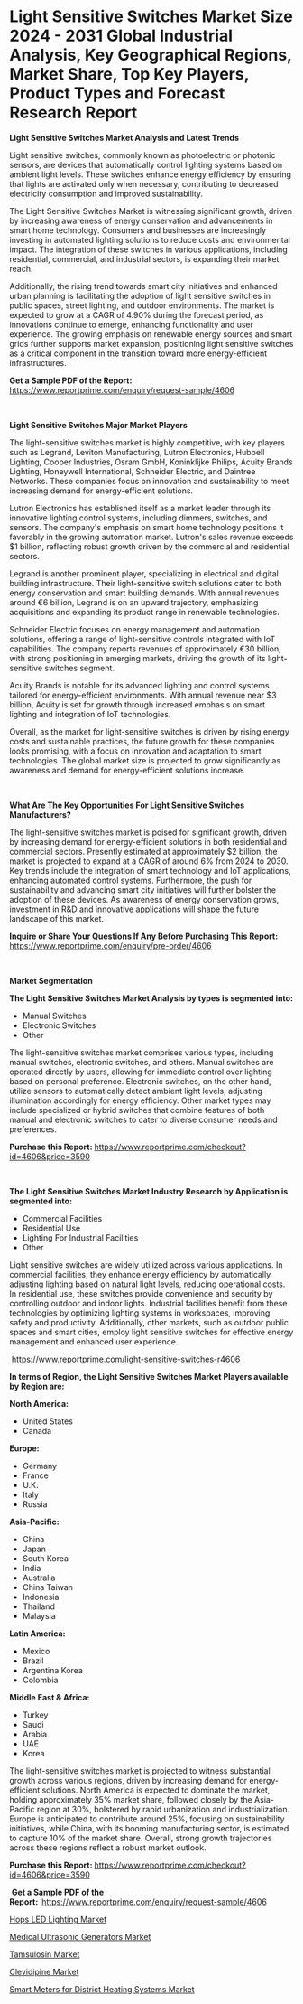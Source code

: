 <p><h1>Light Sensitive Switches Market Size 2024 - 2031 Global Industrial Analysis, Key Geographical Regions, Market Share, Top Key Players, Product Types and Forecast Research Report</h1></p><p><strong>Light Sensitive Switches Market Analysis and Latest Trends</strong></p>
<p><p>Light sensitive switches, commonly known as photoelectric or photonic sensors, are devices that automatically control lighting systems based on ambient light levels. These switches enhance energy efficiency by ensuring that lights are activated only when necessary, contributing to decreased electricity consumption and improved sustainability.</p><p>The Light Sensitive Switches Market is witnessing significant growth, driven by increasing awareness of energy conservation and advancements in smart home technology. Consumers and businesses are increasingly investing in automated lighting solutions to reduce costs and environmental impact. The integration of these switches in various applications, including residential, commercial, and industrial sectors, is expanding their market reach.</p><p>Additionally, the rising trend towards smart city initiatives and enhanced urban planning is facilitating the adoption of light sensitive switches in public spaces, street lighting, and outdoor environments. The market is expected to grow at a CAGR of 4.90% during the forecast period, as innovations continue to emerge, enhancing functionality and user experience. The growing emphasis on renewable energy sources and smart grids further supports market expansion, positioning light sensitive switches as a critical component in the transition toward more energy-efficient infrastructures.</p></p>
<p><strong>Get a Sample PDF of the Report:&nbsp;</strong> <a href="https://www.reportprime.com/enquiry/request-sample/4606">https://www.reportprime.com/enquiry/request-sample/4606</a></p>
<p>&nbsp;</p>
<p><strong>Light Sensitive Switches Major Market Players</strong></p>
<p><p>The light-sensitive switches market is highly competitive, with key players such as Legrand, Leviton Manufacturing, Lutron Electronics, Hubbell Lighting, Cooper Industries, Osram GmbH, Koninklijke Philips, Acuity Brands Lighting, Honeywell International, Schneider Electric, and Daintree Networks. These companies focus on innovation and sustainability to meet increasing demand for energy-efficient solutions.</p><p>Lutron Electronics has established itself as a market leader through its innovative lighting control systems, including dimmers, switches, and sensors. The company's emphasis on smart home technology positions it favorably in the growing automation market. Lutron's sales revenue exceeds $1 billion, reflecting robust growth driven by the commercial and residential sectors.</p><p>Legrand is another prominent player, specializing in electrical and digital building infrastructure. Their light-sensitive switch solutions cater to both energy conservation and smart building demands. With annual revenues around €6 billion, Legrand is on an upward trajectory, emphasizing acquisitions and expanding its product range in renewable technologies.</p><p>Schneider Electric focuses on energy management and automation solutions, offering a range of light-sensitive controls integrated with IoT capabilities. The company reports revenues of approximately €30 billion, with strong positioning in emerging markets, driving the growth of its light-sensitive switches segment.</p><p>Acuity Brands is notable for its advanced lighting and control systems tailored for energy-efficient environments. With annual revenue near $3 billion, Acuity is set for growth through increased emphasis on smart lighting and integration of IoT technologies.</p><p>Overall, as the market for light-sensitive switches is driven by rising energy costs and sustainable practices, the future growth for these companies looks promising, with a focus on innovation and adaptation to smart technologies. The global market size is projected to grow significantly as awareness and demand for energy-efficient solutions increase.</p></p>
<p>&nbsp;</p>
<p><strong>What Are The Key Opportunities For Light Sensitive Switches Manufacturers?</strong></p>
<p><p>The light-sensitive switches market is poised for significant growth, driven by increasing demand for energy-efficient solutions in both residential and commercial sectors. Presently estimated at approximately $2 billion, the market is projected to expand at a CAGR of around 6% from 2024 to 2030. Key trends include the integration of smart technology and IoT applications, enhancing automated control systems. Furthermore, the push for sustainability and advancing smart city initiatives will further bolster the adoption of these devices. As awareness of energy conservation grows, investment in R&D and innovative applications will shape the future landscape of this market.</p></p>
<p><strong>Inquire or Share Your Questions If Any Before Purchasing This Report:</strong> <a href="https://www.reportprime.com/enquiry/pre-order/4606">https://www.reportprime.com/enquiry/pre-order/4606</a></p>
<p>&nbsp;</p>
<p><strong>Market Segmentation</strong></p>
<p><strong>The Light Sensitive Switches Market Analysis by types is segmented into:</strong></p>
<p><ul><li>Manual Switches</li><li>Electronic Switches</li><li>Other</li></ul></p>
<p><p>The light-sensitive switches market comprises various types, including manual switches, electronic switches, and others. Manual switches are operated directly by users, allowing for immediate control over lighting based on personal preference. Electronic switches, on the other hand, utilize sensors to automatically detect ambient light levels, adjusting illumination accordingly for energy efficiency. Other market types may include specialized or hybrid switches that combine features of both manual and electronic switches to cater to diverse consumer needs and preferences.</p></p>
<p><strong>Purchase this Report:&nbsp;</strong><a href="https://www.reportprime.com/checkout?id=4606&price=3590">https://www.reportprime.com/checkout?id=4606&price=3590</a></p>
<p>&nbsp;</p>
<p><strong>The Light Sensitive Switches Market Industry Research by Application is segmented into:</strong></p>
<p><ul><li>Commercial Facilities</li><li>Residential Use</li><li>Lighting For Industrial Facilities</li><li>Other</li></ul></p>
<p><p>Light sensitive switches are widely utilized across various applications. In commercial facilities, they enhance energy efficiency by automatically adjusting lighting based on natural light levels, reducing operational costs. In residential use, these switches provide convenience and security by controlling outdoor and indoor lights. Industrial facilities benefit from these technologies by optimizing lighting systems in workspaces, improving safety and productivity. Additionally, other markets, such as outdoor public spaces and smart cities, employ light sensitive switches for effective energy management and enhanced user experience.</p></p>
<p><a href="https://www.reportprime.com/light-sensitive-switches-r4606">&nbsp;https://www.reportprime.com/light-sensitive-switches-r4606</a></p>
<p><strong>In terms of Region, the Light Sensitive Switches Market Players available by Region are:</strong></p>
<p>
    <p> <strong> North America: </strong>
        <ul>
            <li>United States</li>
            <li>Canada</li>
        </ul>
        </p> 
    <p> <strong> Europe: </strong>
        <ul>
            <li>Germany</li>
            <li>France</li>
            <li>U.K.</li>
            <li>Italy</li>
            <li>Russia</li>
        </ul>
        </p> 
    <p> <strong> Asia-Pacific: </strong>
        <ul>
            <li>China</li>
            <li>Japan</li>
            <li>South Korea</li>
            <li>India</li>
            <li>Australia</li>
            <li>China Taiwan</li>
            <li>Indonesia</li>
            <li>Thailand</li>
            <li>Malaysia</li>
        </ul>
        </p> 
    <p> <strong> Latin America: </strong>
        <ul>
            <li>Mexico</li>
            <li>Brazil</li>
            <li>Argentina Korea</li>
            <li>Colombia</li>
        </ul>
        </p> 
    <p> <strong> Middle East & Africa: </strong>
        <ul>
            <li>Turkey</li>
            <li>Saudi</li>
            <li>Arabia</li>
            <li>UAE</li>
            <li>Korea</li>
        </ul>
    </p>
    </p>
<p><p>The light-sensitive switches market is projected to witness substantial growth across various regions, driven by increasing demand for energy-efficient solutions. North America is expected to dominate the market, holding approximately 35% market share, followed closely by the Asia-Pacific region at 30%, bolstered by rapid urbanization and industrialization. Europe is anticipated to contribute around 25%, focusing on sustainability initiatives, while China, with its booming manufacturing sector, is estimated to capture 10% of the market share. Overall, strong growth trajectories across these regions reflect a robust market outlook.</p></p>
<p><strong>Purchase this Report: </strong><a href="https://www.reportprime.com/checkout?id=4606&price=3590">https://www.reportprime.com/checkout?id=4606&price=3590</a></p>
<p>&nbsp;<strong>Get a Sample PDF of the Report:&nbsp;&nbsp;</strong><a href="https://www.reportprime.com/enquiry/request-sample/4606">https://www.reportprime.com/enquiry/request-sample/4606</a></p>
<p><strong></strong></p>
<p><p><a href="https://github.com/JudyWalsh475/Market-Research-Report-List-1/blob/main/hops-led-lighting-market.md">Hops LED Lighting Market</a></p><p><a href="https://issuu.com/reportprime-2/docs/medical-ultrasonic-generators-marke_bbfebfc338087d">Medical Ultrasonic Generators Market</a></p><p><a href="https://www.linkedin.com/pulse/global-tamsulosin-market-trends-insights-growth-opportunities-et0he?trackingId=PMA2%2F8PHS06FNNu9dEoDbQ%3D%3D">Tamsulosin Market</a></p><p><a href="https://www.linkedin.com/pulse/clevidipine-market-research-report-includes-analysis-size-share-nspne?trackingId=8dJg9AJzQriRmYi89lMkCg%3D%3D">Clevidipine Market</a></p><p><a href="https://issuu.com/reportprime-2/docs/smart-meters-for-district-heating-s_dacb5f22c26c02">Smart Meters for District Heating Systems Market</a></p></p>